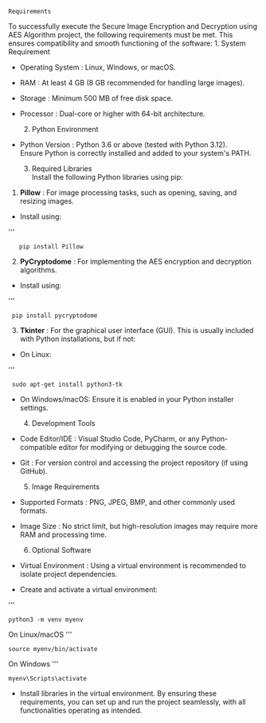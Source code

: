     Requirements 
To successfully execute the   Secure Image Encryption and Decryption using AES Algorithm   project, the following requirements must be met. This ensures compatibility and smooth functioning of the software:
     1.   System Requirement
-   Operating System  : Linux, Windows, or macOS.  
-   RAM  : At least 4 GB (8 GB recommended for handling large images).  
-   Storage  : Minimum 500 MB of free disk space.  
-   Processor  : Dual-core or higher with 64-bit architecture.  

     2.   Python Environment    
-   Python Version  : Python 3.6 or above (tested with Python 3.12).  
  Ensure Python is correctly installed and added to your system's PATH.  

     3.   Required Libraries    
Install the following Python libraries using pip:  

1.   **Pillow**  : For image processing tasks, such as opening, saving, and resizing images.  
   - Install using:

'''

       pip install Pillow
       
2.   **PyCryptodome**  : For implementing the AES encryption and decryption algorithms.  
   - Install using:
       
'''

     pip install pycryptodome
     
3.   **Tkinter**  : For the graphical user interface (GUI). This is usually included with Python installations, but if not:  
   - On Linux:
     
'''

     sudo apt-get install python3-tk
   - On Windows/macOS: Ensure it is enabled in your Python installer settings.
     
     4.   Development Tools    
-   Code Editor/IDE  : Visual Studio Code, PyCharm, or any Python-compatible editor for modifying or debugging the source code.  
-   Git  : For version control and accessing the project repository (if using GitHub).  

     5.   Image Requirements    
-   Supported Formats  : PNG, JPEG, BMP, and other commonly used formats.  
-   Image Size  : No strict limit, but high-resolution images may require more RAM and processing time.  

     6.   Optional Software    
-   Virtual Environment  : Using a virtual environment is recommended to isolate project dependencies.  
  - Create and activate a virtual environment:

'''

    python3 -m venv myenv
On Linux/macOS
'''

    source myenv/bin/activate 
On Windows
'''

    myenv\Scripts\activate       
  - Install libraries in the virtual environment.
By ensuring these requirements, you can set up and run the project seamlessly, with all functionalities operating as intended.
